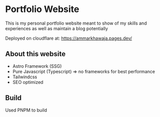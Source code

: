 # Portfolio Website

This is my personal portfolio website meant to show of my skills and experiences as well as maintain a blog potentially

Deployed on cloudflare at: https://ammarkhawaja.pages.dev/

## About this website

- Astro Framework (SSG)
- Pure Javascript (Typescript) => no frameworks for best performance
- Tailwindcss
- SEO optimized

## Build

Used PNPM to build
